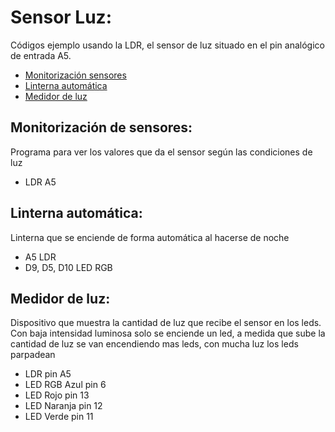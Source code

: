 # Sensor Luz:

Códigos ejemplo usando la LDR, el sensor de luz situado en el pin analógico de entrada A5.
- [Monitorización sensores](https://github.com/EchidnaShield/Recursos/blob/master/Didactica/Actividades_IDE_Arduino/SensorLuz/Monitorizacion_sensores/Monitorizacion_sensores.ino)
- [Linterna automática](https://github.com/EchidnaShield/Recursos/blob/master/Didactica/Actividades_IDE_Arduino/SensorLuz/Linterna_automatica/Linterna_automatica.ino)
- [Medidor de luz](https://github.com/EchidnaShield/Recursos/blob/master/Didactica/Actividades_IDE_Arduino/SensorLuz/Medidor_Luz/Medidor_Luz.ino)

## Monitorización de sensores:
Programa para ver los valores que da el sensor según las condiciones de luz
- LDR A5

## Linterna automática:
Linterna que se enciende de forma automática al hacerse de noche
- A5 LDR
- D9, D5, D10 LED RGB

## Medidor de luz:
Dispositivo que muestra la cantidad de luz que recibe el sensor en los leds. Con baja intensidad luminosa solo se enciende un led, a medida que sube la cantidad de luz se van encendiendo mas leds, con mucha luz los leds parpadean
- LDR pin A5
- LED RGB Azul pin 6
- LED Rojo pin 13
- LED Naranja pin 12
- LED Verde pin 11
